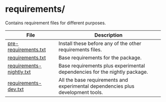 # requirements/

Contains requirement files for different purposes.

| File | Description |
| --- | --- |
| [pre-requirements.txt](./pre-requirements.txt) | Install these before any of the other requirements files. |
| [requirements.txt](./requirements.txt) | Base requirements for the package. |
| [requirements-nightly.txt](./requirements-nightly.txt) | Base requirements plus experimental dependencies for the nightly package. |
| [requirements-dev.txt](./requirements-dev.txt) | All the base requirements and experimental dependencies plus development tools. |

